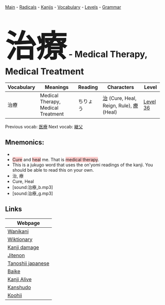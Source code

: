 <style> bigfont {font-size: 100px}</style>
[Main](../README.md) -
[Radicals](../radicals.md) -
[Kanjis](../kanjis.md) -
[Vocabulary](../vocabulary.md) -
[Levels](../levels.md) -
[Grammar](../grammar.md)
# <bigfont> 治療</bigfont> - Medical Therapy, Medical Treatment 

| Vocabulary | Meanings | Reading | Characters | Level |
| --- | --- | --- | --- | --- |
| 治療 | Medical Therapy, Medical Treatment | ちりょう |  [治](../kanjis/治.md) (Cure, Heal, Reign, Rule), [療](../kanjis/療.md) (Heal) | [Level 36](../levels/wk_level36.md) |

Previous vocab: [医療](医療.md) Next vocab: [継父](継父.md) 

## Mnemonics:

* 
* <span style="background-color:#ffcccb"> Cure</span> and <span style="background-color:#ffcccb"> heal</span> me. That is <span style="background-color:#ffcccb"> medical therapy</span>.
* This is a jukugo word that uses the on'yomi readings of the kanji. You should be able to read this on your own.
* 治, 療
* Cure, Heal
* [sound:治療_b.mp3]
* [sound:治療_g.mp3]


## Links 

| Webpage |
| --- |
| [Wanikani          ](https://www.wanikani.com/kanji/治療) |
| [Wiktionary        ](https://en.wiktionary.org/wiki/治療) |
| [Kanji damage      ](http://www.kanjidamage.com/kanji/search?utf8=✓&q=治療) |
| [Jitenon           ](https://jitenon.com/kanji/治療) |
| [Tanoshii japanese ](https://www.tanoshiijapanese.com/dictionary/kanji.cfm?k=治療) |
| [Baike             ](https://baike.baidu.com/item/治療) |
| [Kanji Alive       ](https://app.kanjialive.com/治療) |
| [Kanshudo          ](https://www.kanshudo.com/searchmn?q=治療) |
| [Koohii            ](https://kanji.koohii.com/study/kanji/治療) |
